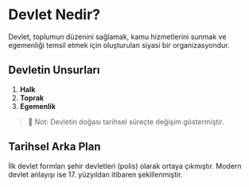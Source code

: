# Devlet Nedir?

Devlet, toplumun düzenini sağlamak, kamu hizmetlerini sunmak ve egemenliği temsil etmek için oluşturulan siyasi bir organizasyondur.

## Devletin Unsurları

1. **Halk**
2. **Toprak**
3. **Egemenlik**

> 📌 Not: Devletin doğası tarihsel süreçte değişim göstermiştir.

## Tarihsel Arka Plan

İlk devlet formları şehir devletleri (polis) olarak ortaya çıkmıştır. Modern devlet anlayışı ise 17. yüzyıldan itibaren şekillenmiştir.
